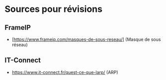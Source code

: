 # Sources pour révisions

## FrameIP

- [https://www.frameip.com/masques-de-sous-reseau/] (Masque de sous réseau)

## IT-Connect

- https://www.it-connect.fr/quest-ce-que-larp/ (ARP)
